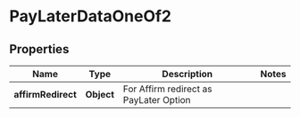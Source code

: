 

# PayLaterDataOneOf2


## Properties

| Name | Type | Description | Notes |
|------------ | ------------- | ------------- | -------------|
|**affirmRedirect** | **Object** | For Affirm redirect as PayLater Option |  |



